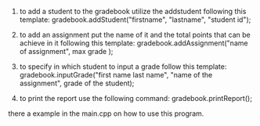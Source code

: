 1. to add a student to the gradebook utilize the addstudent following this template:
   gradebook.addStudent("firstname", "lastname", "student id");
2. to add an assignment put the name of it and the total points that can be achieve in it following this template:
   gradebook.addAssignment("name of assignment", max grade );
3. to specify in which student to input a grade follow this template:
   gradebook.inputGrade("first name last name", "name of the assignment", grade of the student);

4. to print the report use the following command:
   gradebook.printReport();

there a example in the main.cpp on how to use this program.
